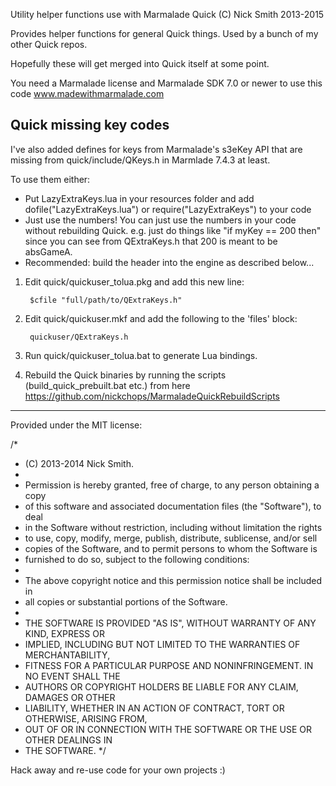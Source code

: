 
Utility helper functions use with Marmalade Quick
(C) Nick Smith 2013-2015

Provides helper functions for general Quick things. Used by a bunch of my
other Quick repos.

Hopefully these will get merged into Quick itself at some point.

You need a Marmalade license and Marmalade SDK 7.0 or newer to use this code
    www.madewithmarmalade.com

    
Quick missing key codes
-----------------------

I've also added defines for keys from Marmalade's s3eKey API that are missing
from quick/include/QKeys.h in Marmlade 7.4.3 at least.

To use them either:
- Put LazyExtraKeys.lua in your resources folder and add dofile("LazyExtraKeys.lua") or require("LazyExtraKeys") to your code
- Just use the numbers! You can just use the numbers in your code without
  rebuilding Quick. e.g. just do things like "if myKey == 200 then" since
  you can see from QExtraKeys.h that 200 is meant to be absGameA.     
- Recommended: build the header into the engine as described below...

  
1. Edit quick/quickuser_tolua.pkg and add this new line:

        $cfile "full/path/to/QExtraKeys.h"

2. Edit quick/quickuser.mkf and add the following to the 'files' block:

        quickuser/QExtraKeys.h
   
3. Run quick/quickuser_tolua.bat to generate Lua bindings.

4. Rebuild the Quick binaries by running the scripts (build_quick_prebuilt.bat
   etc.) from here https://github.com/nickchops/MarmaladeQuickRebuildScripts
   
-------------------------------------------------------------------------------

Provided under the MIT license:

/*
 * (C) 2013-2014 Nick Smith.
 * 
 * Permission is hereby granted, free of charge, to any person obtaining a copy
 * of this software and associated documentation files (the "Software"), to deal
 * in the Software without restriction, including without limitation the rights
 * to use, copy, modify, merge, publish, distribute, sublicense, and/or sell
 * copies of the Software, and to permit persons to whom the Software is
 * furnished to do so, subject to the following conditions:
 * 
 * The above copyright notice and this permission notice shall be included in
 * all copies or substantial portions of the Software.
 * 
 * THE SOFTWARE IS PROVIDED "AS IS", WITHOUT WARRANTY OF ANY KIND, EXPRESS OR
 * IMPLIED, INCLUDING BUT NOT LIMITED TO THE WARRANTIES OF MERCHANTABILITY,
 * FITNESS FOR A PARTICULAR PURPOSE AND NONINFRINGEMENT. IN NO EVENT SHALL THE
 * AUTHORS OR COPYRIGHT HOLDERS BE LIABLE FOR ANY CLAIM, DAMAGES OR OTHER
 * LIABILITY, WHETHER IN AN ACTION OF CONTRACT, TORT OR OTHERWISE, ARISING FROM,
 * OUT OF OR IN CONNECTION WITH THE SOFTWARE OR THE USE OR OTHER DEALINGS IN
 * THE SOFTWARE.
 */

Hack away and re-use code for your own projects :)

